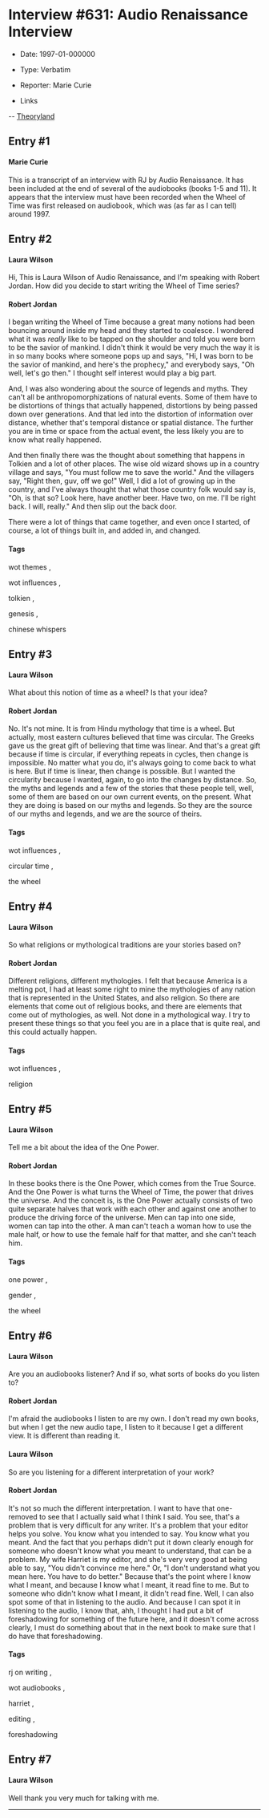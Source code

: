 # Interview #631: Audio Renaissance Interview

- Date: 1997-01-000000

- Type: Verbatim

- Reporter: Marie Curie

- Links

-- [Theoryland](http://www.theoryland.com/vbulletin/showthread.php?t=6212)


## Entry #1

#### Marie Curie

This is a transcript of an interview with RJ by Audio Renaissance. It has been included at the end of several of the audiobooks (books 1-5 and 11). It appears that the interview must have been recorded when the Wheel of Time was first released on audiobook, which was (as far as I can tell) around 1997.

## Entry #2

#### Laura Wilson

Hi, This is Laura Wilson of Audio Renaissance, and I'm speaking with Robert Jordan. How did you decide to start writing the Wheel of Time series?

#### Robert Jordan

I began writing the Wheel of Time because a great many notions had been bouncing around inside my head and they started to coalesce. I wondered what it was
*really*
like to be tapped on the shoulder and told you were born to be the savior of mankind. I didn't think it would be very much the way it is in so many books where someone pops up and says, "Hi, I was born to be the savior of mankind, and here's the prophecy," and everybody says, "Oh well, let's go then." I thought self interest would play a big part.

And, I was also wondering about the source of legends and myths. They can't all be anthropomorphizations of natural events. Some of them have to be distortions of things that actually happened, distortions by being passed down over generations. And that led into the distortion of information over distance, whether that's temporal distance or spatial distance. The further you are in time or space from the actual event, the less likely you are to know what really happened.

And then finally there was the thought about something that happens in Tolkien and a lot of other places. The wise old wizard shows up in a country village and says, "You must follow me to save the world." And the villagers say, "Right then, guv, off we go!" Well, I did a lot of growing up in the country, and I've always thought that what those country folk would say is, "Oh, is that so? Look here, have another beer. Have two, on me. I'll be right back. I will, really." And then slip out the back door.

There were a lot of things that came together, and even once I started, of course, a lot of things built in, and added in, and changed.

#### Tags

wot themes
,

wot influences
,

tolkien
,

genesis
,

chinese whispers

## Entry #3

#### Laura Wilson

What about this notion of time as a wheel? Is that your idea?

#### Robert Jordan

No. It's not mine. It is from Hindu mythology that time is a wheel. But actually, most eastern cultures believed that time was circular. The Greeks gave us the great gift of believing that time was linear. And that's a great gift because if time is circular, if everything repeats in cycles, then change is impossible. No matter what you do, it's always going to come back to what is here. But if time is linear, then change is possible. But I wanted the circularity because I wanted, again, to go into the changes by distance. So, the myths and legends and a few of the stories that these people tell, well, some of them are based on our own current events, on the present. What they are doing is based on our myths and legends. So they are the source of our myths and legends, and we are the source of theirs.

#### Tags

wot influences
,

circular time
,

the wheel

## Entry #4

#### Laura Wilson

So what religions or mythological traditions are your stories based on?

#### Robert Jordan

Different religions, different mythologies. I felt that because America is a melting pot, I had at least some right to mine the mythologies of any nation that is represented in the United States, and also religion. So there are elements that come out of religious books, and there are elements that come out of mythologies, as well. Not done in a mythological way. I try to present these things so that you feel you are in a place that is quite real, and this could actually happen.

#### Tags

wot influences
,

religion

## Entry #5

#### Laura Wilson

Tell me a bit about the idea of the One Power.

#### Robert Jordan

In these books there is the One Power, which comes from the True Source. And the One Power is what turns the Wheel of Time, the power that drives the universe. And the conceit is, is the One Power actually consists of two quite separate halves that work with each other and against one another to produce the driving force of the universe. Men can tap into one side, women can tap into the other. A man can't teach a woman how to use the male half, or how to use the female half for that matter, and she can't teach him.

#### Tags

one power
,

gender
,

the wheel

## Entry #6

#### Laura Wilson

Are you an audiobooks listener? And if so, what sorts of books do you listen to?

#### Robert Jordan

I'm afraid the audiobooks I listen to are my own. I don't read my own books, but when I get the new audio tape, I listen to it because I get a different view. It is different than reading it.

#### Laura Wilson

So are you listening for a different interpretation of your work?

#### Robert Jordan

It's not so much the different interpretation. I want to have that one-removed to see that I actually said what I think I said. You see, that's a problem that is very difficult for any writer. It's a problem that your editor helps you solve. You know what you intended to say. You know what you meant. And the fact that you perhaps didn't put it down clearly enough for someone who doesn't know what you meant to understand, that can be a problem. My wife Harriet is my editor, and she's very very good at being able to say, "You didn't convince me here." Or, "I don't understand what you mean here. You have to do better." Because that's the point where I know what I meant, and because I know what I meant, it read fine to me. But to someone who didn't know what I meant, it didn't read fine. Well, I can also spot some of that in listening to the audio. And because I can spot it in listening to the audio, I know that, ahh, I thought I had put a bit of foreshadowing for something of the future here, and it doesn't come across clearly, I must do something about that in the next book to make sure that I do have that foreshadowing.

#### Tags

rj on writing
,

wot audiobooks
,

harriet
,

editing
,

foreshadowing

## Entry #7

#### Laura Wilson

Well thank you very much for talking with me.


---

